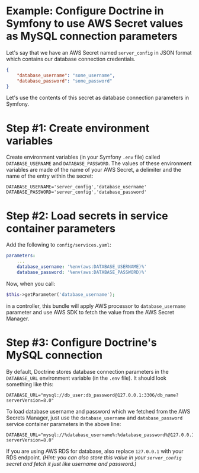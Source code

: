 # Example: Configure Doctrine in Symfony to use AWS Secret values as MySQL connection parameters

Let's say that we have an AWS Secret named `server_config` in JSON format which contains our database connection 
credentials.

```json
{
    "database_username": "some_username",
    "database_password": "some_password"
}
```

Let's use the contents of this secret as database connection parameters in Symfony.

# Step #1: Create environment variables

Create environment variables (in your Symfony `.env` file) called `DATABASE_USERNAME` and `DATABASE_PASSWORD`.
The values of these environment variables are made of the name of your AWS Secret, a delimiter and the name of
the entry within the secret:
```dotenv
DATABASE_USERNAME='server_config','database_username'
DATABASE_PASSWORD='server_config','database_password'
```

# Step #2: Load secrets in service container parameters 

Add the following to `config/services.yaml`:

```yaml
parameters:
    ...
    database_username: '%env(aws:DATABASE_USERNAME)%'
    database_password: '%env(aws:DATABASE_PASSWORD)%'
```

Now, when you call:

```php
$this->getParameter('database_username');
```

in a controller, this bundle will apply AWS processor to `database_username` parameter and use AWS SDK to fetch the 
value from the AWS Secret Manager.

# Step #3: Configure Doctrine's MySQL connection

By default, Doctrine stores database connection parameters in the `DATABASE_URL` environment variable 
(in the `.env` file). It should look something like this:

```dotenv
DATABASE_URL="mysql://db_user:db_password@127.0.0.1:3306/db_name?serverVersion=8.0"
```

To load database username and password which we fetched from the AWS Secrets Manager, just use the `database_username` 
and `database_password` service container parameters in the above line:

```dotenv
DATABASE_URL="mysql://%database_username%:%database_password%@127.0.0.1:3306/db_name?serverVersion=8.0"
```

If you are using AWS RDS for database, also replace `127.0.0.1` with your RDS endpoint. _(Hint: you can also store this 
value in your `server_config` secret and fetch it just like username and password.)_

